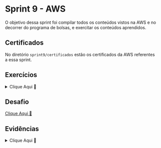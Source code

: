 # Sprint 9 - AWS

O objetivo dessa sprint foi compilar todos os conteúdos vistos na AWS e no decorrer do programa de bolsas, e exercitar os conteúdos aprendidos.

## Certificados

No diretório `sprint9/certificados` estão os certificados da AWS referentes a essa sprint.

## Exercícios

<details>

<summary>Clique Aqui 🔗</summary>
<br/>

</details>

## Desafio

[Clique Aqui 🔗](./desafio/README.md)

## Evidências

<details>

<summary>Clique Aqui 🔗</summary>
<br/>

![](evidencias/imagem1.png)

</details>